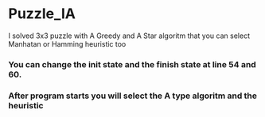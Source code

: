 # Puzzle_IA
I solved 3x3 puzzle with A Greedy and A Star algoritm that you can select Manhatan or Hamming heuristic too

### You can change the init state and the finish state at line 54 and 60.

### After program starts you will select the A type algoritm and the heuristic

